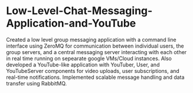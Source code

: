 # Low-Level-Chat-Messaging-Application-and-YouTube
Created a low level group messaging application with a command line interface using ZeroMQ for communication between individual users, the group servers, and a central messaging server interacting with each other in real time running on sepearate google VMs/Cloud instances. Also developed a YouTube-like application with YouTuber, User, and YouTubeServer components for video uploads, user subscriptions, and real-time notifications. Implemented scalable message handling and data transfer using RabbitMQ.
